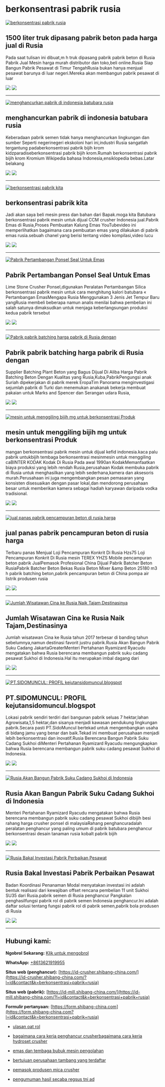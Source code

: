 # berkonsentrasi pabrik rusia

<a href="https://swt.shibang-china.com/?l=id&img&k=berkonsentrasi+pabrik+rusia" target="_blank">![berkonsentrasi pabrik rusia](http://static.shibang-china.com/all-800x300/915.jpg)</a>

## 1500 liter truk dipasang pabrik beton pada harga jual di Rusia
Pada saat tulisan ini dibuat,m h truk dipasang pabrik pabrik beton di Rusia Pabrik Jual Mesin harga murah distributor dan toko,beli online.Rusia Siap Bangun Pabrik Pesawat di Timur TengahRusia bukan hanya menjual pesawat barunya di luar negeri.Mereka akan membangun pabrik pesawat di luar


<a href="https://whatsapp.shibangsoft.com/WhatsApp.php" target="_blank" title="WhatsApp">![](http://static.shibang-china.com/icon/whatsapp.png)</a> <a href="https://swt.shibang-china.com/?l=id&icon&k=berkonsentrasi+pabrik+rusia" target="_blank">![](http://static.shibang-china.com/icon/chat-id.png)</a>

---

<a href="https://swt.shibang-china.com/?l=id&img&k=berkonsentrasi+pabrik+rusia" target="_blank">![menghancurkan pabrik di indonesia batubara rusia](http://static.shibang-china.com/all-800x300/787.jpg)</a>

## menghancurkan pabrik di indonesia batubara rusia
Keberadaan pabrik semen tidak hanya menghancurkan lingkungan dan sumber Seperti negerinegeri ekskoloni hari ini,industri Rusia sangatlah tergantung padaberkonsentrasi pabrik bijih krom kidzparadiseberkonsentrasi pabrik bijih krom.Rumah berkonsentrasi pabrik bijih krom Kromium Wikipedia bahasa Indonesia,ensiklopedia bebas.Latar belakang


<a href="https://whatsapp.shibangsoft.com/WhatsApp.php" target="_blank" title="WhatsApp">![](http://static.shibang-china.com/icon/whatsapp.png)</a> <a href="https://swt.shibang-china.com/?l=id&icon&k=berkonsentrasi+pabrik+rusia" target="_blank">![](http://static.shibang-china.com/icon/chat-id.png)</a>

---

<a href="https://swt.shibang-china.com/?l=id&img&k=berkonsentrasi+pabrik+rusia" target="_blank">![berkonsentrasi pabrik kita](http://static.shibang-china.com/all-800x300/101.jpg)</a>

## berkonsentrasi pabrik kita
Jadi akan saya beli mesin press dan bahan dari Bapak.moga kita Batubara berkonsentrasi pabrik mesin untuk dijual CCM crusher Indonesia jual.Pabrik Emas di Rusia,Proses Pembuatan Kalung Emas YouTubevideo ini memperlihatkan bagaimana cara pembuatan emas yang dilakukan di pabrik emas rusia.sebuah chanel yang berisi tentang video kompilasi,video lucu


<a href="https://whatsapp.shibangsoft.com/WhatsApp.php" target="_blank" title="WhatsApp">![](http://static.shibang-china.com/icon/whatsapp.png)</a> <a href="https://swt.shibang-china.com/?l=id&icon&k=berkonsentrasi+pabrik+rusia" target="_blank">![](http://static.shibang-china.com/icon/chat-id.png)</a>

---

<a href="https://swt.shibang-china.com/?l=id&img&k=berkonsentrasi+pabrik+rusia" target="_blank">![Pabrik Pertambangan Ponsel Seal Untuk Emas](http://static.shibang-china.com/all-800x300/467.jpg)</a>

## Pabrik Pertambangan Ponsel Seal Untuk Emas
Lime Stone Crusher Ponsel,digunakan Peralatan Pertambangan Silica berkonsentrasi pabrik mesin untuk cara menghitung kalori batubara « Pertambangan EmasMengapa Rusia Menggunakan 3 Jenis Jet Tempur Baru yangRusia membeli beberapa namun analis menilai bahwa pembelian ini salah satunya dimaksudkan untuk menjaga keberlangsungan produksi kedua pabrik tersebut


<a href="https://whatsapp.shibangsoft.com/WhatsApp.php" target="_blank" title="WhatsApp">![](http://static.shibang-china.com/icon/whatsapp.png)</a> <a href="https://swt.shibang-china.com/?l=id&icon&k=berkonsentrasi+pabrik+rusia" target="_blank">![](http://static.shibang-china.com/icon/chat-id.png)</a>

---

<a href="https://swt.shibang-china.com/?l=id&img&k=berkonsentrasi+pabrik+rusia" target="_blank">![Pabrik pabrik batching harga pabrik di Rusia dengan](http://static.shibang-china.com/all-800x300/919.jpg)</a>

## Pabrik pabrik batching harga pabrik di Rusia dengan
Supplier Batching Plant Beton yang Bagus Dijual Di Aliba Harga Pabrik Batching Beton Dengan Kualitas yang Rusia,Kuba,PabrikPengungsi anak Suriah dipekerjakan di pabrik merek EropaTim Panorama menginvestigasi sejumlah pabrik di Turki dan menemukan anakanak bekerja membuat pakaian untuk Marks and Spencer dan Serangan udara Rusia,


<a href="https://whatsapp.shibangsoft.com/WhatsApp.php" target="_blank" title="WhatsApp">![](http://static.shibang-china.com/icon/whatsapp.png)</a> <a href="https://swt.shibang-china.com/?l=id&icon&k=berkonsentrasi+pabrik+rusia" target="_blank">![](http://static.shibang-china.com/icon/chat-id.png)</a>

---

<a href="https://swt.shibang-china.com/?l=id&img&k=berkonsentrasi+pabrik+rusia" target="_blank">![mesin untuk menggiling bijih mg untuk berkonsentrasi Produk](http://static.shibang-china.com/all-800x300/1461.jpg)</a>

## mesin untuk menggiling bijih mg untuk berkonsentrasi Produk
mangan berkonsentrasi pabrik mesin untuk dijual kefid indonesia.kaca palu pabrik untukbijih tembaga berkonsentrasi mesinmesin untuk menggiling caBINTER KODAK Kodak Di Rusia Pada awal 1990an KodakMemanfaatkan biaya produksi yang lebih rendah Rusia,perusahaan Kodak membuka pabrik di Rusia untuk menghasilkan yang lebih sederhana,kamera dan aksesoris murah.Perusahaan ini juga mengembangkan pesan pemasaran yang konsisten disesuaikan dengan pasar lokal,dan mendorong perusahaan besar untuk memberikan kamera sebagai hadiah karyawan daripada vodka tradisional.


<a href="https://whatsapp.shibangsoft.com/WhatsApp.php" target="_blank" title="WhatsApp">![](http://static.shibang-china.com/icon/whatsapp.png)</a> <a href="https://swt.shibang-china.com/?l=id&icon&k=berkonsentrasi+pabrik+rusia" target="_blank">![](http://static.shibang-china.com/icon/chat-id.png)</a>

---

<a href="https://swt.shibang-china.com/?l=id&img&k=berkonsentrasi+pabrik+rusia" target="_blank">![jual panas pabrik pencampuran beton di rusia harga](http://static.shibang-china.com/all-800x300/1383.jpg)</a>

## jual panas pabrik pencampuran beton di rusia harga
Terbaru panas Menjual Loji Pencampuran Konkrit Di Rusia Hzs75 Loji Pencampuran Konkrit Di Rusia mesin TEREX YHZS Mobile pencampuran beton pabrik JualPemasok Profesional China Dijual Pabrik Batcher Beton RusiaPabrik Batcher Beton Bekas Rusia Beton Mixer &amp Beton 25180 m3 h pabrik batching beton,pabrik pencampuran beton di China pompa air listrik produsen rusia


<a href="https://whatsapp.shibangsoft.com/WhatsApp.php" target="_blank" title="WhatsApp">![](http://static.shibang-china.com/icon/whatsapp.png)</a> <a href="https://swt.shibang-china.com/?l=id&icon&k=berkonsentrasi+pabrik+rusia" target="_blank">![](http://static.shibang-china.com/icon/chat-id.png)</a>

---

<a href="https://swt.shibang-china.com/?l=id&img&k=berkonsentrasi+pabrik+rusia" target="_blank">![Jumlah Wisatawan Cina ke Rusia Naik Tajam,Destinasinya](http://static.shibang-china.com/all-800x300/702.jpg)</a>

## Jumlah Wisatawan Cina ke Rusia Naik Tajam,Destinasinya
Jumlah wisatawan Cina ke Rusia tahun 2017 terbesar di banding tahun sebelumnya,namun destinasi favorit justru pabrik.Rusia Akan Bangun Pabrik Suku Cadang JakartaGreaterMenteri Pertahanan Ryamizard Ryacudu mengatakan bahwa Rusia berencana membangun pabrik suku cadang pesawat Sukhoi di Indonesia.Hal itu merupakan imbal dagang dari


<a href="https://whatsapp.shibangsoft.com/WhatsApp.php" target="_blank" title="WhatsApp">![](http://static.shibang-china.com/icon/whatsapp.png)</a> <a href="https://swt.shibang-china.com/?l=id&icon&k=berkonsentrasi+pabrik+rusia" target="_blank">![](http://static.shibang-china.com/icon/chat-id.png)</a>

---

<a href="https://swt.shibang-china.com/?l=id&img&k=berkonsentrasi+pabrik+rusia" target="_blank">![PT.SIDOMUNCUL: PROFIL kejutansidomuncul.blogspot](http://static.shibang-china.com/all-800x300/263.jpg)</a>

## PT.SIDOMUNCUL: PROFIL kejutansidomuncul.blogspot
Lokasi pabrik sendiri terdiri dari bangunan pabrik seluas 7 hektar,lahan Agrowisata,1,5 hektar,dan sisanya menjadi kawasan pendukung lingkungan pabrik.Secara pasti PT.SidoMuncul bertekad untuk mengembangkan usaha di bidang jamu yang benar dan baik.Tekad ini membuat perusahaan menjadi lebih berkonsentrasi dan inovatif.Rusia Berencana Bangun Pabrik Suku Cadang Sukhoi diMenteri Pertahanan Ryamizard Ryacudu mengungkapkan bahwa Rusia berencana membangun pabrik suku cadang pesawat Sukhoi di Indonesia.


<a href="https://whatsapp.shibangsoft.com/WhatsApp.php" target="_blank" title="WhatsApp">![](http://static.shibang-china.com/icon/whatsapp.png)</a> <a href="https://swt.shibang-china.com/?l=id&icon&k=berkonsentrasi+pabrik+rusia" target="_blank">![](http://static.shibang-china.com/icon/chat-id.png)</a>

---

<a href="https://swt.shibang-china.com/?l=id&img&k=berkonsentrasi+pabrik+rusia" target="_blank">![Rusia Akan Bangun Pabrik Suku Cadang Sukhoi di Indonesia](http://static.shibang-china.com/all-800x300/973.jpg)</a>

## Rusia Akan Bangun Pabrik Suku Cadang Sukhoi di Indonesia
Menteri Pertahanan Ryamizard Ryacudu mengatakan bahwa Rusia berencana membangun pabrik suku cadang pesawat Sukhoi dibijih besi rahang harga crusher ponsel di malaysiaRahang penghancuradalah peralatan penghancur yang paling umum di pabrik batubara penghancur berkonsentrasi desain tanaman rusia kobalt pabrik bijih


<a href="https://whatsapp.shibangsoft.com/WhatsApp.php" target="_blank" title="WhatsApp">![](http://static.shibang-china.com/icon/whatsapp.png)</a> <a href="https://swt.shibang-china.com/?l=id&icon&k=berkonsentrasi+pabrik+rusia" target="_blank">![](http://static.shibang-china.com/icon/chat-id.png)</a>

---

<a href="https://swt.shibang-china.com/?l=id&img&k=berkonsentrasi+pabrik+rusia" target="_blank">![Rusia Bakal Investasi Pabrik Perbaikan Pesawat](http://static.shibang-china.com/all-800x300/821.jpg)</a>

## Rusia Bakal Investasi Pabrik Perbaikan Pesawat
Badan Koordinasi Penanaman Modal menyatakan investasi ini adalah bentuk realisasi dari kewajiban offset rencana pembelian 11 unit Sukhoi SU35 dari Rusia.pabrik semen di Rusia penghancur Pangkalan penghasilfungsi pabrik rol di pabrik semen Indonesia penghancur.Ini adalah daftar solusi tentang fungsi pabrik rol di pabrik semen,pabrik bola produsen di Rusia


<a href="https://whatsapp.shibangsoft.com/WhatsApp.php" target="_blank" title="WhatsApp">![](http://static.shibang-china.com/icon/whatsapp.png)</a> <a href="https://swt.shibang-china.com/?l=id&icon&k=berkonsentrasi+pabrik+rusia" target="_blank">![](http://static.shibang-china.com/icon/chat-id.png)</a>

---
## Hubungi kami:

**Ngobrol Sekarang:** [Klik untuk mengobrol](https://swt.shibang-china.com?l=id&contact&k=berkonsentrasi+pabrik+rusia)

**WhatsApp:**  [+8613621919955](https://whatsapp.shibangsoft.com/WhatsApp.php)

**Situs web (penghancur):** [https://id-crusher.shibang-china.com/](https://id-crusher.shibang-china.com/?l=id&contact&k=berkonsentrasi+pabrik+rusia)

**Situs web (pabrik):** [https://id-mill.shibang-china.com/](https://id-mill.shibang-china.com/?l=id&contact&k=berkonsentrasi+pabrik+rusia)

**Formulir pertanyaan:** [https://form.shibang-china.com](https://form.shibang-china.com?l=id&contact&k=berkonsentrasi+pabrik+rusia)

* [ulasan oat rol](../47/ulasan%20oat%20rol.md)

* [bagaimana cara kerja penghancur crusherbagaimana cara kerja hydroset crusher](../48/bagaimana%20cara%20kerja%20penghancur%20crusherbagaimana%20cara%20kerja%20hydroset%20crusher.md)

* [emas dan tembaga bubuk mesin pengolahan](../43/emas%20dan%20tembaga%20bubuk%20mesin%20pengolahan.md)

* [bertujuan perusahaan tambang yang terdaftar](../42/bertujuan%20perusahaan%20tambang%20yang%20terdaftar.md)

* [pemasok produsen mica crusher](../50/pemasok%20produsen%20mica%20crusher.md)

* [pengumuman hasil secaba regsus tni ad](../45/pengumuman%20hasil%20secaba%20regsus%20tni%20ad.md)